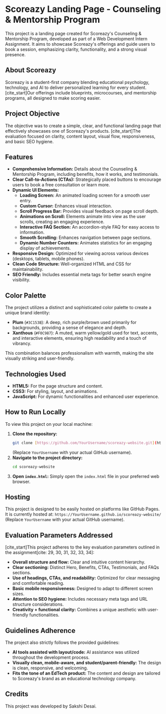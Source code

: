 
# Scoreazy Landing Page - Counseling & Mentorship Program

This project is a landing page created for Scoreazy's Counseling & Mentorship Program, developed as part of a Web Development Intern Assignment. It aims to showcase Scoreazy's offerings and guide users to book a session, emphasizing clarity, functionality, and a strong visual presence.

## About Scoreazy
Scoreazy is a student-first company blending educational psychology, technology, and AI to deliver personalized learning for every student. [cite_start]Our offerings include blueprints, microcourses, and mentorship programs, all designed to make scoring easier. 

## Project Objective
The objective was to create a simple, clear, and functional landing page that effectively showcases one of Scoreazy's products. [cite_start]The evaluation focused on clarity, content layout, visual flow, responsiveness, and basic SEO hygiene.

## Features

* **Comprehensive Information:** Details about the Counseling & Mentorship Program, including benefits, how it works, and testimonials.
* **Clear Call-to-Actions (CTAs):** Strategically placed buttons to encourage users to book a free consultation or learn more.
* **Dynamic UI Elements:**
    * **Loading Screen:** An animated loading screen for a smooth user entry.
    * **Custom Cursor:** Enhances visual interaction.
    * **Scroll Progress Bar:** Provides visual feedback on page scroll depth.
    * **Animations on Scroll:** Elements animate into view as the user scrolls, creating an engaging experience.
    * **Interactive FAQ Section:** An accordion-style FAQ for easy access to information.
    * **Smooth Scrolling:** Enhances navigation between page sections.
    * **Dynamic Number Counters:** Animates statistics for an engaging display of achievements.
* **Responsive Design:** Optimized for viewing across various devices (desktops, tablets, mobile phones).
* **Clean Code Structure:** Well-organized HTML and CSS for maintainability.
* **SEO Friendly:** Includes essential meta tags for better search engine visibility.

## Color Palette

The project utilizes a distinct and sophisticated color palette to create a unique brand identity:

* **Plum** (`#3C153B`): A deep, rich purple/brown used primarily for backgrounds, providing a sense of elegance and depth.
* **Xanthous** (`#F0C987`): A muted, warm yellow/gold used for text, accents, and interactive elements, ensuring high readability and a touch of vibrancy.

This combination balances professionalism with warmth, making the site visually striking and user-friendly.

## Technologies Used

* **HTML5:** For the page structure and content.
* **CSS3:** For styling, layout, and animations.
* **JavaScript:** For dynamic functionalities and enhanced user experience.

## How to Run Locally

To view this project on your local machine:

1.  **Clone the repository:**
    ```bash
    git clone [https://github.com/YourUsername/scoreazy-website.git](https://github.com/YourUsername/scoreazy-website.git)
    ```
    (Replace `YourUsername` with your actual GitHub username).
2.  **Navigate to the project directory:**
    ```bash
    cd scoreazy-website
    ```
3.  **Open `index.html`:** Simply open the `index.html` file in your preferred web browser.

## Hosting

This project is designed to be easily hosted on platforms like GitHub Pages. It is currently hosted at:
`https://YourUsername.github.io/scoreazy-website/`
(Replace `YourUsername` with your actual GitHub username).

## Evaluation Parameters Addressed

[cite_start]This project adheres to the key evaluation parameters outlined in the assignment[cite: 29, 30, 31, 32, 33, 34]:

* **Overall structure and flow:** Clear and intuitive content hierarchy.
* **Clear sectioning:** Distinct Hero, Benefits, CTAs, Testimonials, and FAQs sections.
* **Use of headings, CTAs, and readability:** Optimized for clear messaging and comfortable reading.
* **Basic mobile responsiveness:** Designed to adapt to different screen sizes.
* **Attention to SEO hygiene:** Includes necessary meta tags and URL structure considerations.
* **Creativity + functional clarity:** Combines a unique aesthetic with user-friendly functionalities.

## Guidelines Adherence

The project also strictly follows the provided guidelines:

* **AI tools assisted with layout/code:** AI assistance was utilized throughout the development process.
* **Visually clean, mobile-aware, and student/parent-friendly:** The design is clean, responsive, and welcoming.
* **Fits the tone of an EdTech product:** The content and design are tailored to Scoreazy's brand as an educational technology company.

## Credits
This project was developed by Sakshi Desai.


